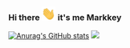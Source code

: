 ### Hi there <img src="https://github.com/IMMANUEL44/IMMANUEL44/blob/master/Assets/Hi.gif" width="28px"> it's me Markkey 


[![Anurag's GitHub stats](https://github-readme-stats.vercel.app/api?username=markkey014&count_private=true)](https://github.com/anuraghazra/github-readme-stats) <img src="https://avatars.githubusercontent.com/u/16484432?s=96&v=4" width="260px"> 
